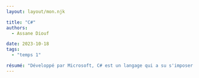 ```yaml
---
layout: layout/mon.njk

title: "C#"
authors:
  - Assane Diouf

date: 2023-10-18
tags: 
  - "temps 1"

résumé: "Développé par Microsoft, C# est un langage qui a su s'imposer dans le monde du jeu vidéo (Unity, Godot). Il permet aussi de développer des applications en tout genre grace à des framework comme .NET et Blazor. Découvrons ensemble les bases de ce langage"
---
```

